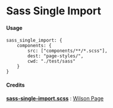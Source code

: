 # Sass Single Import

#### Usage
```
sass_single_import: {
	components: {
		src: ["components/**/*.scss"],
		dest: "page-styles/",
		cwd: "./test/sass"
	}
}
```

#### Credits
[**sass-single-import.scss**](https://github.com/wilsonpage/sass-import-once/) : [Wilson Page](https://github.com/wilsonpage)